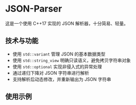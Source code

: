 # JSON-Parser

这是一个使用 C++17 实现的 JSON 解析器，十分简易、轻量。

## 技术与功能
- 使用 `std::variant` 管理 JSON 的基本数据类型
- 使用 `std::string_view` 明确只读语义，避免拷贝字符串对象
- 使用 `std::optional` 实现非侵入式的异常处理
- 通过递归下降对 JSON 字符串进行解析
- 支持解析后动态修改，并重新输出为 JSON 字符串

## 使用示例

